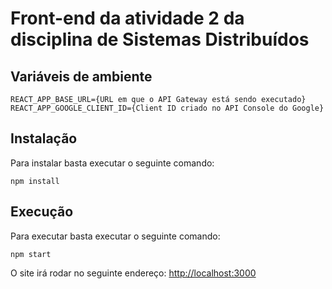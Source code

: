 # Front-end da atividade 2 da disciplina de Sistemas Distribuídos

## Variáveis de ambiente

```
REACT_APP_BASE_URL={URL em que o API Gateway está sendo executado}
REACT_APP_GOOGLE_CLIENT_ID={Client ID criado no API Console do Google}
```

## Instalação

Para instalar basta executar o seguinte comando:

```
npm install
```

## Execução

Para executar basta executar o seguinte comando:

```
npm start
```

O site irá rodar no seguinte endereço:
[http://localhost:3000](http://localhost:3000)
